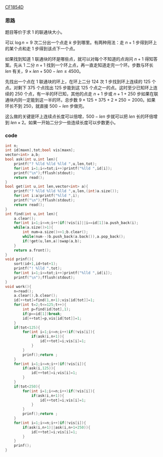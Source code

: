 [CF1854D](https://www.luogu.com.cn/problem/CF1854D)

### 思路

题目等价于求 $1$ 的联通块大小。

可以 $\log n=9$ 次二分出一个点走 $k$ 步到哪里。有两种用法：走 $n+1$ 步得到环上的某个点和走 $1$ 步得到该点下一个点。

如果找到知道 $1$ 联通块的环是哪些点，就可以对每个不知道的点询问 $n+1$ 得知答案。先从 $1$ 二分 $n+1$ 找到一个环上点，再一直走知道走完一个环。步数与环长 $len$ 有关，$9\times len+500-len\le 4500$。

先找出一个点在 $1$ 联通块的环上，在环上二分 $124$ 次 $1$ 步找到环上连续的 $125$ 个点。对剩下 $375$ 个点找出 $125$ 步能到这 $125$ 个点之一的点。这时至少已知环上连续的 $250$ 个点，有一半的环已知，其他的点走 $n+1$ 步或 $n+1+250$ 步如果在联通块内则一定能到这一半的环。总步数 $9\times 125+375+2\times 250=2000$。如果环长不到 $250$，就直接 $500-len$ 步做完。

这么做的关键是环上连续点长度可以倍增，$500-len$ 步就可以把 $len$ 长的环倍增到 $len\times 2$。如果一开始二分少一些连续长度可以步数更小。

### code

```cpp
int n;
int id[maxn],tot;bool vis[maxn];
vector<int> a,b;
bool ask(int u,int len){
	printf("? %lld %lld %lld ",u,len,tot);
	for(int i=1;i<=tot;i++)printf("%lld ",id[i]);
	printf("\n");fflush(stdout);
	return read();
}
bool get(int u,int len,vector<int> a){
	printf("? %lld %lld %lld ",u,len,(int)a.size());
	for(int i:a)printf("%lld ",i);
	printf("\n");fflush(stdout);
	return read();
}
int find(int u,int len){
	a.clear();
	for(int i=1;i<=n;i++)if(!vis[i]||i==id[1])a.push_back(i);
	while(a.size()>1){
		int num=a.size()>>1;b.clear();
		while(num--)b.push_back(a.back()),a.pop_back();
		if(!get(u,len,a))swap(a,b);
	}
	return a.front();
}
void prinf(){
	sort(id+1,id+tot+1);
	printf("! %lld ",tot);
	for(int i=1;i<=tot;i++)printf("%lld ",id[i]);
	printf("\n");fflush(stdout);
}
void work(){
	n=read();
	a.clear(),b.clear();
	id[++tot]=find(1,n+1);vis[id[tot]]=1;
	for(int t=2;t<=125;t++){
		int p=find(id[tot],1);
		if(p==id[1])break;
		id[++tot]=p,vis[id[tot]]=1;
	}
	if(tot<125){
		for(int i=1;i<=n;i++)if(!vis[i]){
			if(ask(i,n+1)){
				id[++tot]=i;vis[i]=1;
			}
		}
		prinf();return ;
	}
	for(int i=1;i<=n;i++)if(!vis[i]){
		if(ask(i,125)){
			id[++tot]=i;vis[i]=1;
		}
	}
	if(tot<250){
		for(int i=1;i<=n;i++)if(!vis[i]){
			if(ask(i,n+1)){
				id[++tot]=i;vis[i]=1;
			}
		}
		prinf();return ;
	}
	for(int i=1;i<=n;i++)if(!vis[i]){
		if(ask(i,n+1)||ask(i,n+1+250)){
			id[++tot]=i;vis[i]=1;
		}
	}
	prinf();
}
```